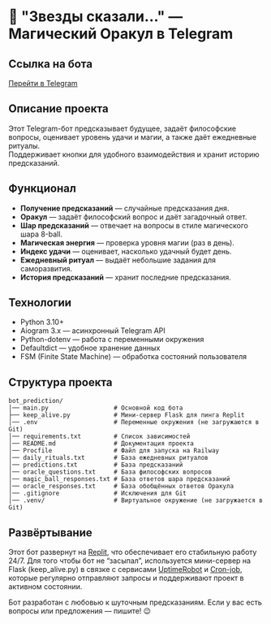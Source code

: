 # 🔮 "Звезды сказали..." — Магический Оракул в Telegram

## Ссылка на бота
[Перейти в Telegram](https://t.me/bredskazatel_bot)

## Описание проекта
Этот Telegram-бот предсказывает будущее, задаёт философские вопросы, оценивает уровень удачи и магии, а также даёт ежедневные ритуалы.  
Поддерживает кнопки для удобного взаимодействия и хранит историю предсказаний.  

## Функционал
- **Получение предсказаний** — случайные предсказания дня.
- **Оракул** — задаёт философский вопрос и даёт загадочный ответ.
- **Шар предсказаний** — отвечает на вопросы в стиле магического шара 8-ball.
- **Магическая энергия** — проверка уровня магии (раз в день).
- **Индекс удачи** — оценивает, насколько удачный будет день.
- **Ежедневный ритуал** — выдаёт небольшие задания для саморазвития.
- **История предсказаний** — хранит последние предсказания.

## Технологии
- Python 3.10+
- Aiogram 3.x — асинхронный Telegram API
- Python-dotenv — работа с переменными окружения
- Defaultdict — удобное хранение данных
- FSM (Finite State Machine) — обработка состояний пользователя

## Структура проекта

```
bot_prediction/
│── main.py                  # Основной код бота
├── keep_alive.py            # Мини-сервер Flask для пинга Replit
│── .env                     # Переменные окружения (не загружаются в Git)
│── requirements.txt         # Список зависимостей
│── README.md                # Документация проекта
│── Procfile                 # Файл для запуска на Railway
│── daily_rituals.txt        # База ежедневных ритуалов
│── predictions.txt          # База предсказаний
│── oracle_questions.txt     # База философских вопросов
│── magic_ball_responses.txt # База ответов шара предсказаний
│── oracle_responses.txt     # База обобщённых ответов Оракула
│── .gitignore               # Исключения для Git
│── .venv/                   # Виртуальное окружение (не загружается в Git)
```

## Развёртывание
Этот бот развернут на [Replit](https://replit.com/), что обеспечивает его стабильную работу 24/7.
Для того чтобы бот не “засыпал”, используется мини-сервер на Flask (keep_alive.py) в связке с сервисами [UptimeRobot](https://uptimerobot.com/) и [Cron-job](https://console.cron-job.org/), которые регулярно отправляют запросы и поддерживают проект в активном состоянии.


Бот разработан с любовью к шуточным предсказаниям.
Если у вас есть вопросы или предложения — пишите! 😉


